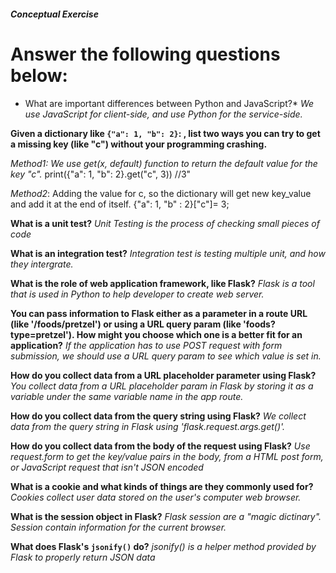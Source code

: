 ##### Conceptual Exercise

# Answer the following questions below:

* What are important differences between Python and JavaScript?*
_We use JavaScript for client-side, and use Python for the service-side._

**Given a dictionary like ``{"a": 1, "b": 2}``: , list two ways you can try to get a missing key (like "c") without your programming crashing.**

_Method1: We use get(x, default) function to return the default value for the key "c"._
    print({"a": 1, "b": 2}.get("c", 3)) //3"

_Method2_: Adding the value for c, so the dictionary will get new key_value and add it at the end of itself.
     {"a": 1, "b" : 2}["c"]= 3;
  
**What is a unit test?**
 _Unit Testing is the process of checking small pieces of code_

**What is an integration test?**
_Integration test is testing multiple unit, and how they intergrate._

**What is the role of web application framework, like Flask?**
_Flask is a tool that is used in Python to help developer to create web server._ 

**You can pass information to Flask either as a parameter in a route URL (like '/foods/pretzel') or using a URL query param (like 'foods?type=pretzel'). How might you choose which one is a better fit for an application?**
_If the application has to use POST request with form submission, we should use a URL query param to see which value is set in._

**How do you collect data from a URL placeholder parameter using Flask?**
_You collect data from a URL placeholder param in Flask by storing it as a variable under the same variable name in the app route._

**How do you collect data from the query string using Flask?**
_We collect data from the query string in Flask using 'flask.request.args.get()'._

**How do you collect data from the body of the request using Flask?**
_Use request.form to get the key/value pairs in the body, from a HTML post form, or JavaScript request that isn't JSON encoded_

**What is a cookie and what kinds of things are they commonly used for?**
_Cookies collect user data stored on the user's computer web browser._


**What is the session object in Flask?**
 _Flask session are a "magic dictinary". Session contain information for the current browser._ 

**What does Flask's `jsonify()` do?**
 _jsonify() is a helper method provided by Flask to properly return JSON data_

